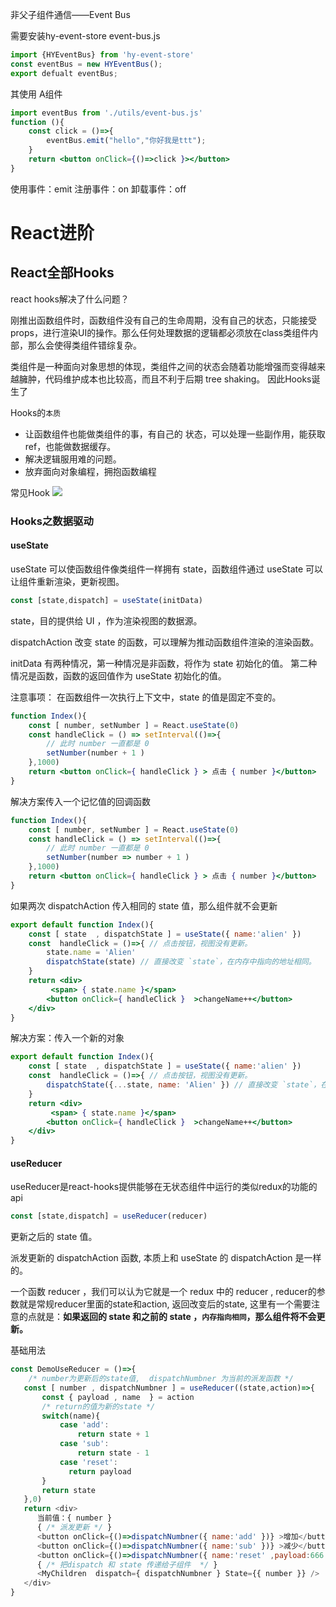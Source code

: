 非父子组件通信——Event Bus

需要安装hy-event-store
event-bus.js
```jsx
import {HYEventBus} from 'hy-event-store'
const eventBus = new HYEventBus();
export defualt eventBus;
```

其使用
A组件
```jsx
import eventBus from './utils/event-bus.js'
function (){
	const click = ()=>{
		eventBus.emit("hello","你好我是ttt");
	}
	return <button onClick={()=>click }></button>
}
```

使用事件：emit
注册事件：on
卸载事件：off


# React进阶

## React全部Hooks
react hooks解决了什么问题？

刚推出函数组件时，函数组件没有自己的生命周期，没有自己的状态，只能接受props，进行渲染UI的操作。那么任何处理数据的逻辑都必须放在class类组件内部，那么会使得类组件错综复杂。

类组件是一种面向对象思想的体现，类组件之间的状态会随着功能增强而变得越来越臃肿，代码维护成本也比较高，而且不利于后期 tree shaking。
因此Hooks诞生了


Hooks的`本质`
- 让函数组件也能做类组件的事，有自己的 状态，可以处理一些副作用，能获取ref，也能做数据缓存。
- 解决逻辑服用难的问题。
- 放弃面向对象编程，拥抱函数编程


常见Hook
![](https://p9-juejin.byteimg.com/tos-cn-i-k3u1fbpfcp/69822a1b61e64ee29b8125592e1ee035~tplv-k3u1fbpfcp-zoom-in-crop-mark:1512:0:0:0.awebp?)


### Hooks之数据驱动

#### useState
useState 可以使函数组件像类组件一样拥有 state，函数组件通过 useState 可以让组件重新渲染，更新视图。

```js
const [state,dispatch] = useState(initData)
```
state，目的提供给 UI ，作为渲染视图的数据源。

dispatchAction 改变 state 的函数，可以理解为推动函数组件渲染的渲染函数。

initData 有两种情况，第一种情况是非函数，将作为 state 初始化的值。 第二种情况是函数，函数的返回值作为 useState 初始化的值。



注意事项：
在函数组件一次执行上下文中，state 的值是固定不变的。
```jsx
function Index(){
    const [ number, setNumber ] = React.useState(0)
    const handleClick = () => setInterval(()=>{
        // 此时 number 一直都是 0
        setNumber(number + 1 ) 
    },1000)
    return <button onClick={ handleClick } > 点击 { number }</button>
}

```
解决方案传入一个记忆值的回调函数
```jsx
function Index(){
    const [ number, setNumber ] = React.useState(0)
    const handleClick = () => setInterval(()=>{
        // 此时 number 一直都是 0
        setNumber(number => number + 1 ) 
    },1000)
    return <button onClick={ handleClick } > 点击 { number }</button>
}
```

如果两次 dispatchAction 传入相同的 state 值，那么组件就不会更新
```jsx
export default function Index(){
    const [ state  , dispatchState ] = useState({ name:'alien' })
    const  handleClick = ()=>{ // 点击按钮，视图没有更新。
        state.name = 'Alien'
        dispatchState(state) // 直接改变 `state`，在内存中指向的地址相同。
    }
    return <div>
         <span> { state.name }</span>
        <button onClick={ handleClick }  >changeName++</button>
    </div>
}

```

解决方案：传入一个新的对象
```jsx
export default function Index(){
    const [ state  , dispatchState ] = useState({ name:'alien' })
    const  handleClick = ()=>{ // 点击按钮，视图没有更新。
        dispatchState({...state, name: 'Alien' }) // 直接改变 `state`，在内存中指向的地址相同。因此需要传入一个新对象来触发更新。
    }
    return <div>
         <span> { state.name }</span>
        <button onClick={ handleClick }  >changeName++</button>
    </div>
}
```


#### useReducer
useReducer是react-hooks提供能够在无状态组件中运行的类似redux的功能的api
```js
const [state,dispatch] = useReducer(reducer)

```
更新之后的 state 值。

 派发更新的 dispatchAction 函数, 本质上和 useState 的 dispatchAction 是一样的。

 一个函数 reducer ，我们可以认为它就是一个 redux 中的 reducer , reducer的参数就是常规reducer里面的state和action, 返回改变后的state, 这里有一个需要注意的点就是：**如果返回的 state 和之前的 state ，`内存指向相同`，那么组件将不会更新。**


基础用法
```js
const DemoUseReducer = ()=>{
    /* number为更新后的state值,  dispatchNumbner 为当前的派发函数 */
   const [ number , dispatchNumbner ] = useReducer((state,action)=>{
       const { payload , name  } = action
       /* return的值为新的state */
       switch(name){
           case 'add':
               return state + 1
           case 'sub':
               return state - 1 
           case 'reset':
             return payload       
       }
       return state
   },0)
   return <div>
      当前值：{ number }
      { /* 派发更新 */ }
      <button onClick={()=>dispatchNumbner({ name:'add' })} >增加</button>
      <button onClick={()=>dispatchNumbner({ name:'sub' })} >减少</button>
      <button onClick={()=>dispatchNumbner({ name:'reset' ,payload:666 })} >赋值</button>
      { /* 把dispatch 和 state 传递给子组件  */ }
      <MyChildren  dispatch={ dispatchNumbner } State={{ number }} />
   </div>
}

```

  